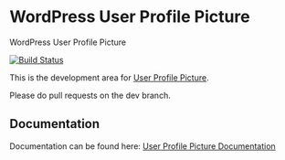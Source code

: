 # WordPress User Profile Picture
WordPress User Profile Picture

[![Build Status](https://travis-ci.org/ronalfy/user-profile-picture.svg?branch=dev)](https://travis-ci.org/ronalfy/user-profile-picture)

This is the development area for <a href="https://wordpress.org/plugins/metronet-profile-picture/">User Profile Picture</a>.

Please do pull requests on the dev branch.


## Documentation

Documentation can be found here: <a href="https://mediaron.com/user-profile-picture/">User Profile Picture Documentation</a>
